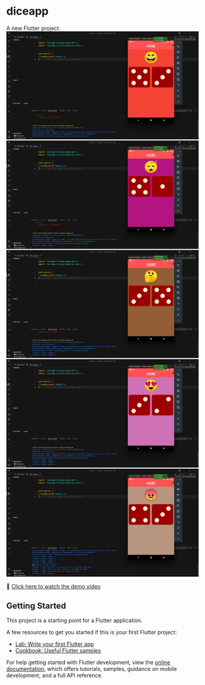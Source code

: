 # diceapp

A new Flutter project.
![App Screenshot](images/1.png)
![App Screenshot](images/2.png)
![App Screenshot](images/3.png)
![App Screenshot](images/4.png)
![App Screenshot](images/5.png)


🎥 [Click here to watch the demo video](videos/DICE.mp4)

## Getting Started

This project is a starting point for a Flutter application.

A few resources to get you started if this is your first Flutter project:

- [Lab: Write your first Flutter app](https://docs.flutter.dev/get-started/codelab)
- [Cookbook: Useful Flutter samples](https://docs.flutter.dev/cookbook)

For help getting started with Flutter development, view the
[online documentation](https://docs.flutter.dev/), which offers tutorials,
samples, guidance on mobile development, and a full API reference.
